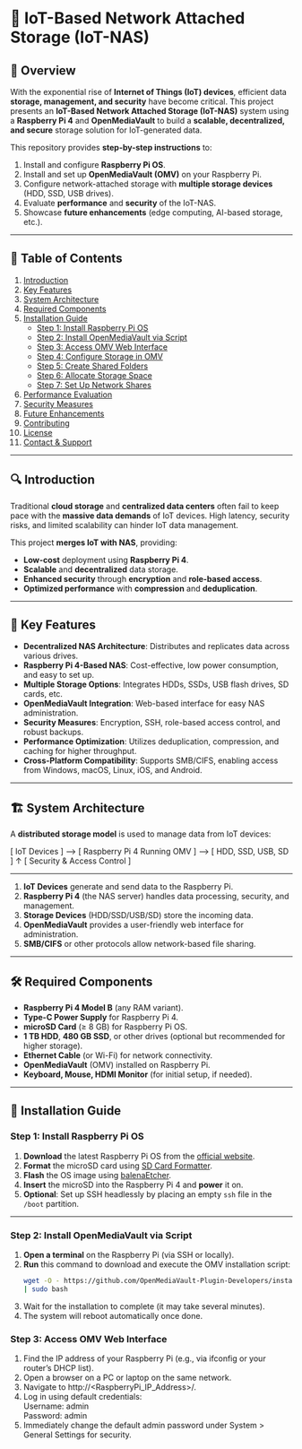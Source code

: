 # 🚀 IoT-Based Network Attached Storage (IoT-NAS)

## 📌 Overview
With the exponential rise of **Internet of Things (IoT) devices**, efficient data **storage, management, and security** have become critical. This project presents an **IoT-Based Network Attached Storage (IoT-NAS)** system using a **Raspberry Pi 4** and **OpenMediaVault** to build a **scalable, decentralized, and secure** storage solution for IoT-generated data.

This repository provides **step-by-step instructions** to:
1. Install and configure **Raspberry Pi OS**.
2. Install and set up **OpenMediaVault (OMV)** on your Raspberry Pi.
3. Configure network-attached storage with **multiple storage devices** (HDD, SSD, USB drives).
4. Evaluate **performance** and **security** of the IoT-NAS.
5. Showcase **future enhancements** (edge computing, AI-based storage, etc.).

---

## 📝 Table of Contents
1. [Introduction](#introduction)
2. [Key Features](#key-features)
3. [System Architecture](#system-architecture)
4. [Required Components](#required-components)
5. [Installation Guide](#installation-guide)
   - [Step 1: Install Raspberry Pi OS](#step-1-install-raspberry-pi-os)
   - [Step 2: Install OpenMediaVault via Script](#step-2-install-openmediavault-via-script)
   - [Step 3: Access OMV Web Interface](#step-3-access-omv-web-interface)
   - [Step 4: Configure Storage in OMV](#step-4-configure-storage-in-omv)
   - [Step 5: Create Shared Folders](#step-5-create-shared-folders)
   - [Step 6: Allocate Storage Space](#step-6-allocate-storage-space)
   - [Step 7: Set Up Network Shares](#step-7-set-up-network-shares)
6. [Performance Evaluation](#performance-evaluation)
7. [Security Measures](#security-measures)
8. [Future Enhancements](#future-enhancements)
9. [Contributing](#contributing)
10. [License](#license)
11. [Contact & Support](#contact--support)

---

## 🔍 Introduction
Traditional **cloud storage** and **centralized data centers** often fail to keep pace with the **massive data demands** of IoT devices. High latency, security risks, and limited scalability can hinder IoT data management.

This project **merges IoT with NAS**, providing:
- **Low-cost** deployment using **Raspberry Pi 4**.
- **Scalable** and **decentralized** data storage.
- **Enhanced security** through **encryption** and **role-based access**.
- **Optimized performance** with **compression** and **deduplication**.

---

## 🌟 Key Features
- **Decentralized NAS Architecture**: Distributes and replicates data across various drives.
- **Raspberry Pi 4-Based NAS**: Cost-effective, low power consumption, and easy to set up.
- **Multiple Storage Options**: Integrates HDDs, SSDs, USB flash drives, SD cards, etc.
- **OpenMediaVault Integration**: Web-based interface for easy NAS administration.
- **Security Measures**: Encryption, SSH, role-based access control, and robust backups.
- **Performance Optimization**: Utilizes deduplication, compression, and caching for higher throughput.
- **Cross-Platform Compatibility**: Supports SMB/CIFS, enabling access from Windows, macOS, Linux, iOS, and Android.

---

## 🏗 System Architecture
A **distributed storage model** is used to manage data from IoT devices:

[ IoT Devices ] --> [ Raspberry Pi 4 Running OMV ] --> [ HDD, SSD, USB, SD ] ↑ [ Security & Access Control ]

---


1. **IoT Devices** generate and send data to the Raspberry Pi.
2. **Raspberry Pi 4** (the NAS server) handles data processing, security, and management.
3. **Storage Devices** (HDD/SSD/USB/SD) store the incoming data.
4. **OpenMediaVault** provides a user-friendly web interface for administration.
5. **SMB/CIFS** or other protocols allow network-based file sharing.

---

## 🛠 Required Components
- **Raspberry Pi 4 Model B** (any RAM variant).
- **Type-C Power Supply** for Raspberry Pi 4.
- **microSD Card** (≥ 8 GB) for Raspberry Pi OS.
- **1 TB HDD**, **480 GB SSD**, or other drives (optional but recommended for higher storage).
- **Ethernet Cable** (or Wi-Fi) for network connectivity.
- **OpenMediaVault** (OMV) installed on Raspberry Pi.
- **Keyboard, Mouse, HDMI Monitor** (for initial setup, if needed).

---

## 📌 Installation Guide

### **Step 1: Install Raspberry Pi OS**
1. **Download** the latest Raspberry Pi OS from the [official website](https://www.raspberrypi.org/software/).
2. **Format** the microSD card using [SD Card Formatter](https://www.sdcard.org/downloads/formatter/).
3. **Flash** the OS image using [balenaEtcher](https://www.balena.io/etcher/).
4. **Insert** the microSD into the Raspberry Pi 4 and **power** it on.
5. **Optional**: Set up SSH headlessly by placing an empty `ssh` file in the `/boot` partition.  

---

### **Step 2: Install OpenMediaVault via Script**
1. **Open a terminal** on the Raspberry Pi (via SSH or locally).
2. **Run** this command to download and execute the OMV installation script:
   ```bash
   wget -O - https://github.com/OpenMediaVault-Plugin-Developers/installScript/raw/master/install \
   | sudo bash
3. Wait for the installation to complete (it may take several minutes).
4. The system will reboot automatically once done.


### **Step 3: Access OMV Web Interface**
1. Find the IP address of your Raspberry Pi (e.g., via ifconfig or your router’s DHCP list).
2. Open a browser on a PC or laptop on the same network.
3. Navigate to http://<RaspberryPi_IP_Address>/.
4. Log in using default credentials: <br>
Username: admin<br>
Password: admin<br>
5. Immediately change the default admin password under System > General Settings for security.

